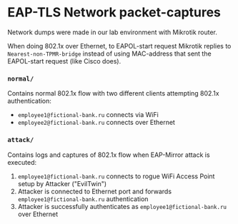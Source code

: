 # EAP-TLS Network packet-captures 

Network dumps were made in our lab environment with Mikrotik router.

When doing 802.1x over Ethernet, to EAPOL-start request Mikrotik replies to `Nearest-non-TPMR-bridge` instead of using MAC-address that sent the EAPOL-start request (like Cisco does). 

### `normal/`

Contains normal 802.1x flow with two different clients attempting 802.1x authentication:

- `employee1@fictional-bank.ru` connects via WiFi
- `employee2@fictional-bank.ru` connects over Ethernet 

### `attack/`

Contains logs and captures of 802.1x flow when EAP-Mirror attack is executed:

1. `employee1@fictional-bank.ru` connects to rogue WiFi Access Point setup by Attacker ("EvilTwin")
2. Attacker is connected to Ethernet port and forwards `employee1@fictional-bank.ru` authentication
3. Attacker is successfully authenticates as `employee1@fictional-bank.ru` over Ethernet

